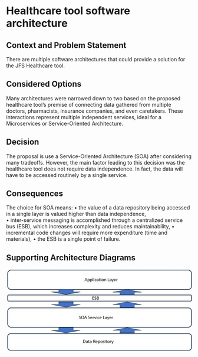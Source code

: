 Healthcare tool software architecture
=====================================

Context and Problem Statement
-----------------------------
There are multiple software architectures that could provide a solution for the JFS Healthcare tool.

Considered Options
------------------
Many architectures were narrowed down to two based on the proposed healthcare tool’s premise of connecting data gathered from multiple doctors, pharmacists, insurance companies, and even caretakers. These interactions represent multiple independent services, ideal for a Microservices or Service-Oriented Architecture. 

Decision
--------
The proposal is use a Service-Oriented Architecture (SOA) after considering many tradeoffs. However, the main factor leading to this decision was the healthcare tool does not require data independence. In fact, the data will have to be accessed routinely by a single service.

Consequences
------------
The choice for SOA means:
•	the value of a data repository being accessed in a single layer is valued higher than data independence,  
•	inter-service messaging is accomplished through a centralized service bus (ESB), which increases complexity and reduces maintainability, 
•	incremental code changes will require more expenditure (time and materials),
•	the ESB is a single point of failure.

Supporting Architecture Diagrams
--------------------------------
![Alt text](/img/adr1_diag.jpg "ADR1")
